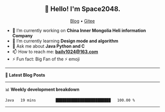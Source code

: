 <h2 align="center">👋 Hello! I'm Space2048.</h2>
<p align="center">
  <a href="https://www.cnblogs.com/baibro/">Blog</a> •
  <a href="https://gitee.com/Baimb">Gitee</a>
</p>


- 🔭 I’m currently working on **China Inner Mongolia Heli information Company**
- 🌱 I’m currently learning **Design mode and algorithm**
- 💬 Ask me about **Java Python and C**
- 📫 How to reach me: **bailv1024@163.com**
- ⚡ Fun fact: Big Fan of the :zap: emoji

-------

**📝 Latest Blog Posts**



-------

📊 **Weekly development breakdown**
<!--START_SECTION:waka-->

```text
Java   19 mins         █████████████████████████   100.00 %
```

<!--END_SECTION:waka-->

-------
